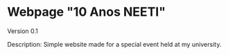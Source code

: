 # Webpage "10 Anos NEETI"

Version 0.1

Description:
Simple website made for a special event held at my university.
